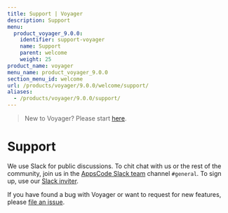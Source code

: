 ```yaml
---
title: Support | Voyager
description: Support
menu:
  product_voyager_9.0.0:
    identifier: support-voyager
    name: Support
    parent: welcome
    weight: 25
product_name: voyager
menu_name: product_voyager_9.0.0
section_menu_id: welcome
url: /products/voyager/9.0.0/welcome/support/
aliases:
  - /products/voyager/9.0.0/support/
---
```

> New to Voyager? Please start [here](/products/voyager/9.0.0/concepts/overview).

# Support

We use Slack for public discussions. To chit chat with us or the rest of the community, join us in the [AppsCode Slack team](https://appscode.slack.com/messages/C0XQFLGRM/details/) channel `#general`. To sign up, use our [Slack inviter](https://slack.appscode.com/).

If you have found a bug with Voyager or want to request for new features, please [file an issue](https://github.com/appscode/voyager/issues/new).
